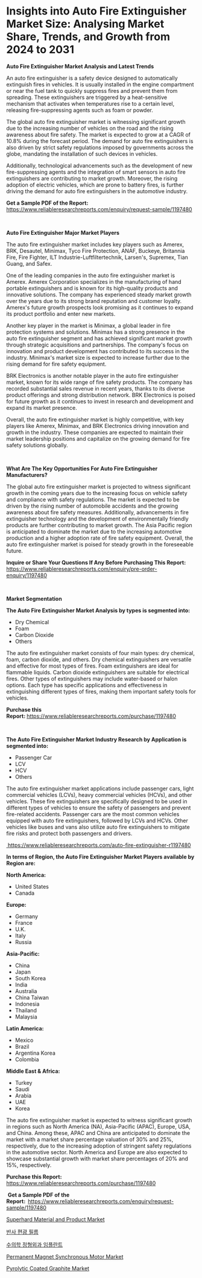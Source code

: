 <p><h1>Insights into Auto Fire Extinguisher Market Size: Analysing Market Share, Trends, and Growth from 2024 to 2031</h1></p><p><strong>Auto Fire Extinguisher Market Analysis and Latest Trends</strong></p>
<p><p>An auto fire extinguisher is a safety device designed to automatically extinguish fires in vehicles. It is usually installed in the engine compartment or near the fuel tank to quickly suppress fires and prevent them from spreading. These extinguishers are triggered by a heat-sensitive mechanism that activates when temperatures rise to a certain level, releasing fire-suppressing agents such as foam or powder.</p><p>The global auto fire extinguisher market is witnessing significant growth due to the increasing number of vehicles on the road and the rising awareness about fire safety. The market is expected to grow at a CAGR of 10.8% during the forecast period. The demand for auto fire extinguishers is also driven by strict safety regulations imposed by governments across the globe, mandating the installation of such devices in vehicles.</p><p>Additionally, technological advancements such as the development of new fire-suppressing agents and the integration of smart sensors in auto fire extinguishers are contributing to market growth. Moreover, the rising adoption of electric vehicles, which are prone to battery fires, is further driving the demand for auto fire extinguishers in the automotive industry.</p></p>
<p><strong>Get a Sample PDF of the Report:&nbsp;</strong> <a href="https://www.reliableresearchreports.com/enquiry/request-sample/1197480">https://www.reliableresearchreports.com/enquiry/request-sample/1197480</a></p>
<p>&nbsp;</p>
<p><strong>Auto Fire Extinguisher Major Market Players</strong></p>
<p><p>The auto fire extinguisher market includes key players such as Amerex, BRK, Desautel, Minimax, Tyco Fire Protection, ANAF, Buckeye, Britannia Fire, Fire Fighter, ILT Industrie-Luftfiltertechnik, Larsen's, Supremex, Tian Guang, and Safex. </p><p>One of the leading companies in the auto fire extinguisher market is Amerex. Amerex Corporation specializes in the manufacturing of hand portable extinguishers and is known for its high-quality products and innovative solutions. The company has experienced steady market growth over the years due to its strong brand reputation and customer loyalty. Amerex's future growth prospects look promising as it continues to expand its product portfolio and enter new markets.</p><p>Another key player in the market is Minimax, a global leader in fire protection systems and solutions. Minimax has a strong presence in the auto fire extinguisher segment and has achieved significant market growth through strategic acquisitions and partnerships. The company's focus on innovation and product development has contributed to its success in the industry. Minimax's market size is expected to increase further due to the rising demand for fire safety equipment.</p><p>BRK Electronics is another notable player in the auto fire extinguisher market, known for its wide range of fire safety products. The company has recorded substantial sales revenue in recent years, thanks to its diverse product offerings and strong distribution network. BRK Electronics is poised for future growth as it continues to invest in research and development and expand its market presence.</p><p>Overall, the auto fire extinguisher market is highly competitive, with key players like Amerex, Minimax, and BRK Electronics driving innovation and growth in the industry. These companies are expected to maintain their market leadership positions and capitalize on the growing demand for fire safety solutions globally.</p></p>
<p>&nbsp;</p>
<p><strong>What Are The Key Opportunities For Auto Fire Extinguisher Manufacturers?</strong></p>
<p><p>The global auto fire extinguisher market is projected to witness significant growth in the coming years due to the increasing focus on vehicle safety and compliance with safety regulations. The market is expected to be driven by the rising number of automobile accidents and the growing awareness about fire safety measures. Additionally, advancements in fire extinguisher technology and the development of environmentally friendly products are further contributing to market growth. The Asia Pacific region is anticipated to dominate the market due to the increasing automotive production and a higher adoption rate of fire safety equipment. Overall, the auto fire extinguisher market is poised for steady growth in the foreseeable future.</p></p>
<p><strong>Inquire or Share Your Questions If Any Before Purchasing This Report:</strong> <a href="https://www.reliableresearchreports.com/enquiry/pre-order-enquiry/1197480">https://www.reliableresearchreports.com/enquiry/pre-order-enquiry/1197480</a></p>
<p>&nbsp;</p>
<p><strong>Market Segmentation</strong></p>
<p><strong>The Auto Fire Extinguisher Market Analysis by types is segmented into:</strong></p>
<p><ul><li>Dry Chemical</li><li>Foam</li><li>Carbon Dioxide</li><li>Others</li></ul></p>
<p><p>The auto fire extinguisher market consists of four main types: dry chemical, foam, carbon dioxide, and others. Dry chemical extinguishers are versatile and effective for most types of fires. Foam extinguishers are ideal for flammable liquids. Carbon dioxide extinguishers are suitable for electrical fires. Other types of extinguishers may include water-based or halon options. Each type has specific applications and effectiveness in extinguishing different types of fires, making them important safety tools for vehicles.</p></p>
<p><strong>Purchase this Report:&nbsp;</strong><a href="https://www.reliableresearchreports.com/purchase/1197480">https://www.reliableresearchreports.com/purchase/1197480</a></p>
<p>&nbsp;</p>
<p><strong>The Auto Fire Extinguisher Market Industry Research by Application is segmented into:</strong></p>
<p><ul><li>Passenger Car</li><li>LCV</li><li>HCV</li><li>Others</li></ul></p>
<p><p>The auto fire extinguisher market applications include passenger cars, light commercial vehicles (LCVs), heavy commercial vehicles (HCVs), and other vehicles. These fire extinguishers are specifically designed to be used in different types of vehicles to ensure the safety of passengers and prevent fire-related accidents. Passenger cars are the most common vehicles equipped with auto fire extinguishers, followed by LCVs and HCVs. Other vehicles like buses and vans also utilize auto fire extinguishers to mitigate fire risks and protect both passengers and drivers.</p></p>
<p><a href="https://www.reliableresearchreports.com/auto-fire-extinguisher-r1197480">&nbsp;https://www.reliableresearchreports.com/auto-fire-extinguisher-r1197480</a></p>
<p><strong>In terms of Region, the Auto Fire Extinguisher Market Players available by Region are:</strong></p>
<p>
    <p> <strong> North America: </strong>
        <ul>
            <li>United States</li>
            <li>Canada</li>
        </ul>
        </p> 
    <p> <strong> Europe: </strong>
        <ul>
            <li>Germany</li>
            <li>France</li>
            <li>U.K.</li>
            <li>Italy</li>
            <li>Russia</li>
        </ul>
        </p> 
    <p> <strong> Asia-Pacific: </strong>
        <ul>
            <li>China</li>
            <li>Japan</li>
            <li>South Korea</li>
            <li>India</li>
            <li>Australia</li>
            <li>China Taiwan</li>
            <li>Indonesia</li>
            <li>Thailand</li>
            <li>Malaysia</li>
        </ul>
        </p> 
    <p> <strong> Latin America: </strong>
        <ul>
            <li>Mexico</li>
            <li>Brazil</li>
            <li>Argentina Korea</li>
            <li>Colombia</li>
        </ul>
        </p> 
    <p> <strong> Middle East & Africa: </strong>
        <ul>
            <li>Turkey</li>
            <li>Saudi</li>
            <li>Arabia</li>
            <li>UAE</li>
            <li>Korea</li>
        </ul>
    </p>
    </p>
<p><p>The auto fire extinguisher market is expected to witness significant growth in regions such as North America (NA), Asia-Pacific (APAC), Europe, USA, and China. Among these, APAC and China are anticipated to dominate the market with a market share percentage valuation of 30% and 25%, respectively, due to the increasing adoption of stringent safety regulations in the automotive sector. North America and Europe are also expected to showcase substantial growth with market share percentages of 20% and 15%, respectively.</p></p>
<p><strong>Purchase this Report: </strong><a href="https://www.reliableresearchreports.com/purchase/1197480">https://www.reliableresearchreports.com/purchase/1197480</a></p>
<p>&nbsp;<strong>Get a Sample PDF of the Report:&nbsp;&nbsp;</strong><a href="https://www.reliableresearchreports.com/enquiry/request-sample/1197480">https://www.reliableresearchreports.com/enquiry/request-sample/1197480</a></p>
<p><strong></strong></p>
<p><p><a href="https://www.linkedin.com/pulse/insights-superhard-material-product-market-size-analysing-w8w3c?trackingId=NjTMCLmQ%2FOBgYfi8TV4c%2BQ%3D%3D">Superhard Material and Product Market</a></p><p><a href="https://medium.com/@cleocarroll2023/%EB%B0%98%EC%82%AC%EC%84%B1-%ED%8E%B8%EA%B4%91-%ED%95%84%EB%A6%84-%EC%8B%9C%EC%9E%A5-%EC%A2%85%EB%A5%98-%EC%9D%91%EC%9A%A9-%EB%B0%8F-%EC%A7%80%EB%A6%AC%EB%B3%84-%EC%A2%85%ED%95%A9-%ED%8F%89%EA%B0%80-ae45eaadca8d">반사 편광 필름</a></p><p><a href="https://github.com/RichardLueilwitz787/Market-Research-Report-List-1/blob/main/925640828985.md">수의학 정형외과 임플란트</a></p><p><a href="https://github.com/Sherrillcrooksxa8i18ucf2m/Market-Research-Report-List-2/blob/main/permanent-magnet-synchronous-motor-market.md">Permanent Magnet Synchronous Motor Market</a></p><p><a href="https://www.linkedin.com/pulse/decoding-pyrolytic-coated-graphite-market-deep-dive-latest-zuxqc?trackingId=VpfvMjnadK%2FWCvW1cOAfCg%3D%3D">Pyrolytic Coated Graphite Market</a></p></p>